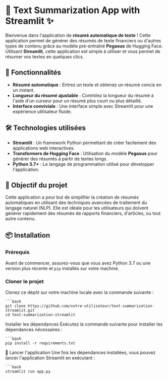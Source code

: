 # 🚀 **Text Summarization App with Streamlit** ✨

Bienvenue dans l'application de **résumé automatique de texte** ! Cette application permet de générer des résumés de texte financiers ou d'autres types de contenu grâce au modèle pré-entraîné **Pegasus** de Hugging Face. Utilisant **Streamlit**, cette application est simple à utiliser et vous permet de résumer vos textes en quelques clics.

## 🌟 **Fonctionnalités**

- **Résumé automatique** : Entrez un texte et obtenez un résumé concis en un instant.
- **Longueur du résumé ajustable** : Contrôlez la longueur du résumé à l'aide d'un curseur pour un résumé plus court ou plus détaillé.
- **Interface conviviale** : Une interface simple avec Streamlit pour une expérience utilisateur fluide.

## 🛠️ **Technologies utilisées**

- **Streamlit** : Un framework Python permettant de créer facilement des applications web interactives.
- **Transformers de Hugging Face** : Utilisation du modèle **Pegasus** pour générer des résumés à partir de textes longs.
- **Python 3.7+** : Le langage de programmation utilisé pour développer l'application.

## 🎯 **Objectif du projet**

Cette application a pour but de simplifier la création de résumés automatiques en utilisant des techniques avancées de traitement du langage naturel (NLP). Elle est idéale pour les utilisateurs qui doivent générer rapidement des résumés de rapports financiers, d'articles, ou tout autre contenu.

## 📦 **Installation**

### Prérequis

Avant de commencer, assurez-vous que vous avez Python 3.7 ou une version plus récente et `pip` installés sur votre machine.

### Cloner le projet

Clonez ce dépôt sur votre machine locale avec la commande suivante :

    ```bash
    git clone https://github.com/votre-utilisateur/text-summarization-streamlit.git
    cd text-summarization-streamlit

Installer les dépendances
Exécutez la commande suivante pour installer les dépendances nécessaires :
    
    ```bash
    pip install -r requirements.txt
    
🚀 Lancer l'application
Une fois les dépendances installées, vous pouvez lancer l'application Streamlit en exécutant :

    ```bash
    streamlit run app.py
